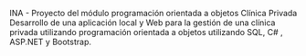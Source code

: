 INA - Proyecto del módulo programación orientada a objetos
Clínica Privada
Desarrollo de una aplicación local y Web para la gestión de una clínica privada utilizando programación orientada a objetos utilizando SQL, C# , ASP.NET y Bootstrap.
